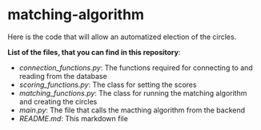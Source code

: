 # matching-algorithm
Here is the code that will allow an automatized election of the circles.

**List of the files, that you can find in this repository**:

- *connection_functions.py*: The functions required for connecting to and reading from the database
- *scoring_functions.py*: The class for setting the scores
- *matching_functions.py*: The class for running the matching algorithm and creating the circles
- *main.py*: The file that calls the macthing algorithm from the backend
- *README.md*: This markdown file
